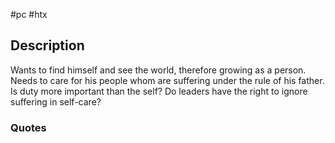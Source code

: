#pc #htx
## Description
Wants to find himself and see the world, therefore growing as a person. Needs to care for his people whom are suffering under the rule of his father.
Is duty more important than the self? Do leaders have the right to ignore suffering in self-care?

### Quotes